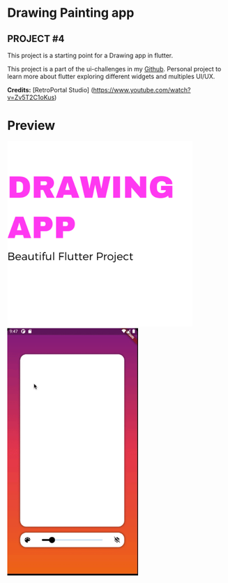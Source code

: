 # Drawing Painting app

## PROJECT #4

This project is a starting point for a Drawing app in flutter.

This project is a part of the ui-challenges in my [Github](https://github.com/jamescardona11). Personal project to learn more about flutter exploring different widgets and multiples UI/UX.

**Credits:**
[RetroPortal Studio] (https://www.youtube.com/watch?v=Zv5T2C1oKus)
# Preview
<img src="preview/preview.png" width="425"/> <img src="preview/preview.gif" width="300"/> 